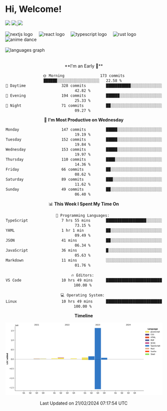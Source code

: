 <div align="center">
  <h1 align="left">
    Hi, Welcome!
  </h1>
  <div align="left">
    <div>
      <img src="https://img.shields.io/github/followers/kraken-afk.svg?style=social&label=Follow&maxAge=2592000" />
      <a href="https://twitter.com/trshppl">
        <img src="https://img.shields.io/twitter/follow/trshppl" />
      </a>
      <a href="https://nv-me.vercel.app">
        <img src="https://img.shields.io/badge/visit-my_site-blue" />
      </a>
    </div>
    <br />
    <div>
      <img src="https://skillicons.dev/icons?i=nextjs" height="40" alt="nextjs logo" />
      <img width="12" />
      <img src="https://skillicons.dev/icons?i=react" height="40" alt="react logo" />
      <img width="12" />
      <img src="https://skillicons.dev/icons?i=ts" height="40" alt="typescript logo" />
      <img width="12" />
      <img src="https://skillicons.dev/icons?i=rust" height="40" alt="rust logo" />
      <img src="https://media.tenor.com/sbvSVkB_hq8AAAAi/anime-dens.gif" alt="anime dance" height="40" />
    </div>
    <br />
    <div>
      <img src="https://github-readme-stats.vercel.app/api/top-langs?username=kraken-afk&locale=en&hide_title=false&layout=compact&card_width=320&langs_count=6&theme=rose_pine&hide_border=true&order=2" height="150" alt="languages graph" />
    </div>
  </div>
  <br />
  <br/>
  <!--START_SECTION:waka-->
**I'm an Early 🐤** 

```text
🌞 Morning                173 commits         ██████░░░░░░░░░░░░░░░░░░░   22.58 % 
🌆 Daytime                328 commits         ███████████░░░░░░░░░░░░░░   42.82 % 
🌃 Evening                194 commits         ██████░░░░░░░░░░░░░░░░░░░   25.33 % 
🌙 Night                  71 commits          ██░░░░░░░░░░░░░░░░░░░░░░░   09.27 % 
```
📅 **I'm Most Productive on Wednesday** 

```text
Monday                   147 commits         █████░░░░░░░░░░░░░░░░░░░░   19.19 % 
Tuesday                  152 commits         █████░░░░░░░░░░░░░░░░░░░░   19.84 % 
Wednesday                153 commits         █████░░░░░░░░░░░░░░░░░░░░   19.97 % 
Thursday                 110 commits         ████░░░░░░░░░░░░░░░░░░░░░   14.36 % 
Friday                   66 commits          ██░░░░░░░░░░░░░░░░░░░░░░░   08.62 % 
Saturday                 89 commits          ███░░░░░░░░░░░░░░░░░░░░░░   11.62 % 
Sunday                   49 commits          ██░░░░░░░░░░░░░░░░░░░░░░░   06.40 % 
```


📊 **This Week I Spent My Time On** 

```text
💬 Programming Languages: 
TypeScript               7 hrs 55 mins       ██████████████████░░░░░░░   73.15 % 
YAML                     1 hr 1 min          ██░░░░░░░░░░░░░░░░░░░░░░░   09.49 % 
JSON                     41 mins             ██░░░░░░░░░░░░░░░░░░░░░░░   06.34 % 
JavaScript               36 mins             █░░░░░░░░░░░░░░░░░░░░░░░░   05.63 % 
Markdown                 11 mins             ░░░░░░░░░░░░░░░░░░░░░░░░░   01.76 % 

🔥 Editors: 
VS Code                  10 hrs 49 mins      █████████████████████████   100.00 % 

💻 Operating System: 
Linux                    10 hrs 49 mins      █████████████████████████   100.00 % 
```

**Timeline**

![Lines of Code chart](https://raw.githubusercontent.com/kraken-afk/kraken-afk/main/assets/bar_graph.png)


 Last Updated on 21/02/2024 07:17:54 UTC
<!--END_SECTION:waka-->
</div>
<br />